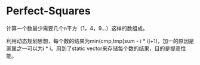 # Perfect-Squares

计算一个数最少需要几个n平方（1，4，9...）这样的数组成。

利用动态规划思想，每个数的结果为min(cmp,tmp[sum - i * i]+1)，加一的原因是家属之一可以为i * i。用到了static vector<int>来存储每个数的结果，目的是提高性能。
